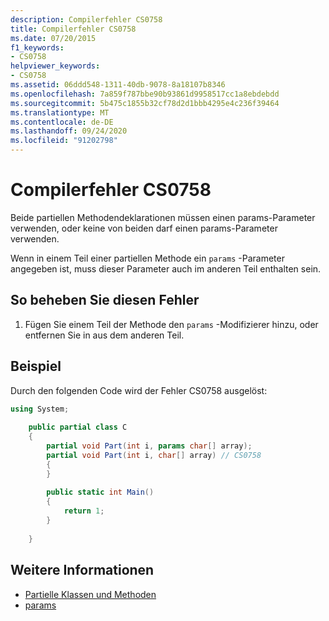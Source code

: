 ```yaml
---
description: Compilerfehler CS0758
title: Compilerfehler CS0758
ms.date: 07/20/2015
f1_keywords:
- CS0758
helpviewer_keywords:
- CS0758
ms.assetid: 06ddd548-1311-40db-9078-8a18107b8346
ms.openlocfilehash: 7a859f787bbe90b93861d9958517cc1a8ebdebdd
ms.sourcegitcommit: 5b475c1855b32cf78d2d1bbb4295e4c236f39464
ms.translationtype: MT
ms.contentlocale: de-DE
ms.lasthandoff: 09/24/2020
ms.locfileid: "91202798"
---
```

# <a name="compiler-error-cs0758"></a>Compilerfehler CS0758

Beide partiellen Methodendeklarationen müssen einen params-Parameter verwenden, oder keine von beiden darf einen params-Parameter verwenden.  
  
 Wenn in einem Teil einer partiellen Methode ein `params` -Parameter angegeben ist, muss dieser Parameter auch im anderen Teil enthalten sein.  
  
## <a name="to-correct-this-error"></a>So beheben Sie diesen Fehler  
  
1. Fügen Sie einem Teil der Methode den `params` -Modifizierer hinzu, oder entfernen Sie in aus dem anderen Teil.  
  
## <a name="example"></a>Beispiel  

 Durch den folgenden Code wird der Fehler CS0758 ausgelöst:  
  
```csharp  
using System;  
  
    public partial class C  
    {  
        partial void Part(int i, params char[] array);  
        partial void Part(int i, char[] array) // CS0758  
        {  
        }  
  
        public static int Main()  
        {  
            return 1;  
        }  
  
    }  
```  
  
## <a name="see-also"></a>Weitere Informationen

- [Partielle Klassen und Methoden](../programming-guide/classes-and-structs/partial-classes-and-methods.md)
- [params](../language-reference/keywords/params.md)
